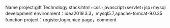 Name project:gift
Technology stack:html+css+javascript+servlet+jsp+mysql
development environment：idea2019.3.3，mysql5.7,apache-tomcat-9.0.35
function project：register,login,nice page，comment
